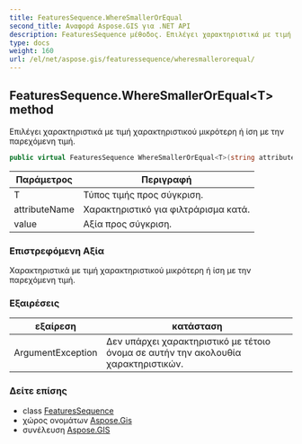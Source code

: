 ```yaml
---
title: FeaturesSequence.WhereSmallerOrEqual
second_title: Αναφορά Aspose.GIS για .NET API
description: FeaturesSequence μέθοδος. Επιλέγει χαρακτηριστικά με τιμή χαρακτηριστικού μικρότερη ή ίση με την παρεχόμενη τιμή.
type: docs
weight: 160
url: /el/net/aspose.gis/featuressequence/wheresmallerorequal/
---
```

## FeaturesSequence.WhereSmallerOrEqual&lt;T&gt; method

Επιλέγει χαρακτηριστικά με τιμή χαρακτηριστικού μικρότερη ή ίση με την παρεχόμενη τιμή.

```csharp
public virtual FeaturesSequence WhereSmallerOrEqual<T>(string attributeName, T value)
```

| Παράμετρος | Περιγραφή |
| --- | --- |
| T | Τύπος τιμής προς σύγκριση. |
| attributeName | Χαρακτηριστικό για φιλτράρισμα κατά. |
| value | Αξία προς σύγκριση. |

### Επιστρεφόμενη Αξία

Χαρακτηριστικά με τιμή χαρακτηριστικού μικρότερη ή ίση με την παρεχόμενη τιμή.

### Εξαιρέσεις

| εξαίρεση | κατάσταση |
| --- | --- |
| ArgumentException | Δεν υπάρχει χαρακτηριστικό με τέτοιο όνομα σε αυτήν την ακολουθία χαρακτηριστικών. |

### Δείτε επίσης

* class [FeaturesSequence](../)
* χώρος ονομάτων [Aspose.Gis](../../featuressequence/)
* συνέλευση [Aspose.GIS](../../../)



